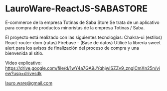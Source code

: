# LauroWare-ReactJS-SABASTORE

E-commerce de la empresa Totinas de Saba Store
Se trata de un aplicativo para compra de productos minoristas de la empresa Totinas / Saba.

El proyecto está realizado con las siguientes tecnologías:
Chakra-ui (estilos)
React-router-dom (rutas)
Firebase - (Base de datos)
Utilicé la librería sweet alert para los avisos de finalización del proceso de compra y una bienvenida al sitio.

Video explicativo:
https://drive.google.com/file/d/1wY4a7GA9JYqhjwISZZv9_zngICmXn25n/view?usp=drivesdk

lauro.ware@gmail.com

